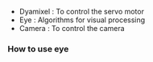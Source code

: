


- Dyamixel : To control the servo motor
- Eye : Algorithms for visual processing
- Camera : To control the camera


### How to use eye












